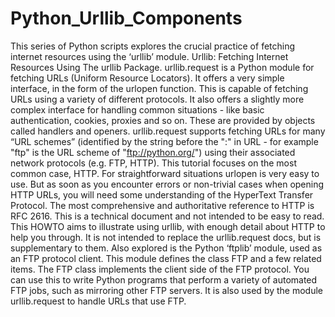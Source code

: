 # Python_Urllib_Components
This series of Python scripts explores the crucial practice of fetching internet resources using the ‘urllib’ module. Urllib: Fetching Internet Resources Using The urllib Package. urllib.request is a Python module for fetching URLs (Uniform Resource Locators). It offers a very simple interface, in the form of the urlopen function. This is capable of fetching URLs using a variety of different protocols. It also offers a slightly more complex interface for handling common situations - like basic authentication, cookies, proxies and so on. These are provided by objects called handlers and openers.  urllib.request supports fetching URLs for many “URL schemes” (identified by the string before the ":" in URL - for example "ftp" is the URL scheme of "ftp://python.org/") using their associated network protocols (e.g. FTP, HTTP). This tutorial focuses on the most common case, HTTP.  For straightforward situations urlopen is very easy to use. But as soon as you encounter errors or non-trivial cases when opening HTTP URLs, you will need some understanding of the HyperText Transfer Protocol. The most comprehensive and authoritative reference to HTTP is RFC 2616. This is a technical document and not intended to be easy to read. This HOWTO aims to illustrate using urllib, with enough detail about HTTP to help you through. It is not intended to replace the urllib.request docs, but is supplementary to them.  Also explored is the Python ‘ftplib’ module, used as an FTP protocol client. This module defines the class FTP and a few related items. The FTP class implements the client side of the FTP protocol. You can use this to write Python programs that perform a variety of automated FTP jobs, such as mirroring other FTP servers. It is also used by the module urllib.request to handle URLs that use FTP. 

